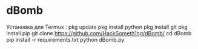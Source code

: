 # dBomb

Установка для Termux : 
pkg update
pkg install python
pkg install git
pkg install pip
git clone https://github.com/HackSometh1ng/dBomb/
cd dBomb
pip install -r requirements.txt
python dBomb.py
